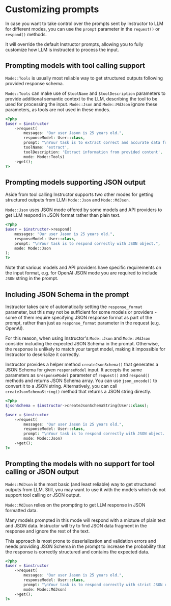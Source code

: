 # Customizing prompts

In case you want to take control over the prompts sent by Instructor
to LLM for different modes, you can use the `prompt` parameter in the
`request()` or `respond()` methods.

It will override the default Instructor prompts, allowing you to fully
customize how LLM is instructed to process the input.


## Prompting models with tool calling support

`Mode::Tools` is usually most reliable way to get structured outputs following
provided response schema.

`Mode::Tools` can make use of `$toolName` and `$toolDescription` parameters
to provide additional semantic context to the LLM, describing the tool to be used
for processing the input. `Mode::Json` and `Mode::MdJson` ignore these parameters,
as tools are not used in these modes.

```php
<?php
$user = $instructor
    ->request(
        messages: "Our user Jason is 25 years old.",
        responseModel: User::class,
        prompt: "\nYour task is to extract correct and accurate data from the messages using provided tools.\n",
        toolName: 'extract',
        toolDescription: 'Extract information from provided content',
        mode: Mode::Tools)
    ->get();
?>
```


## Prompting models supporting JSON output

Aside from tool calling Instructor supports two other modes for getting structured
outputs from LLM: `Mode::Json` and `Mode::MdJson`.

`Mode::Json` uses JSON mode offered by some models and API providers to get LLM
respond in JSON format rather than plain text.

```php
<?php
$user = $instructor->respond(
    messages: "Our user Jason is 25 years old.",
    responseModel: User::class,
    prompt: "\nYour task is to respond correctly with JSON object.",
    mode: Mode::Json
);
?>
```
Note that various models and API providers have specific requirements
on the input format, e.g. for OpenAI JSON mode you are required to include
`JSON` string in the prompt.


## Including JSON Schema in the prompt

Instructor takes care of automatically setting the `response_format`
parameter, but this may not be sufficient for some models or providers -
some of them require specifying JSON response format as part of the
prompt, rather than just as `response_format` parameter in the request
(e.g. OpenAI).

For this reason, when using Instructor's `Mode::Json` and `Mode::MdJson`
consider including the expected JSON Schema in the prompt. Otherwise, the
response is unlikely to match your target model, making it impossible for
Instructor to deserialize it correctly.

Instructor provides a helper method `createJsonSchema()` that generates
a JSON Schema for given `responseModel` input. It accepts the same parameters
as `$responseModel` parameter of `request()` and `respond()` methods and
returns JSON Schema array. You can use `json_encode()` to convert it to
a JSON string. Alternatively, you can call `createJsonSchemaString()` method
that returns a JSON string directly.

```php
<?php
$jsonSchema = $instructor->createJsonSchemaString(User::class);

$user = $instructor
    ->request(
        messages: "Our user Jason is 25 years old.",
        responseModel: User::class,
        prompt: "\nYour task is to respond correctly with JSON object. Response must follow JSONSchema:\n" . $jsonSchema,
        mode: Mode::Json)
    ->get();
?>
```


## Prompting the models with no support for tool calling or JSON output

`Mode::MdJson` is the most basic (and least reliable) way to get structured
outputs from LLM. Still, you may want to use it with the models which do not
support tool calling or JSON output.

`Mode::MdJson` relies on the prompting to get LLM response in JSON formatted data.

Many models prompted in this mode will respond with a mixture of plain text and JSON
data. Instructor will try to find JSON data fragment in the response and ignore
the rest of the text.

This approach is most prone to deserialization and validation errors and needs
providing JSON Schema in the prompt to increase the probability that the response
is correctly structured and contains the expected data.

```php
<?php
$user = $instructor
    ->request(
        messages: "Our user Jason is 25 years old.",
        responseModel: User::class,
        prompt: "\nYour task is to respond correctly with strict JSON object containing extracted data within a ```json {} ``` codeblock. Object must validate against this JSONSchema:\n" . $jsonSchema,
        mode: Mode::MdJson)
    ->get();
?>
```
